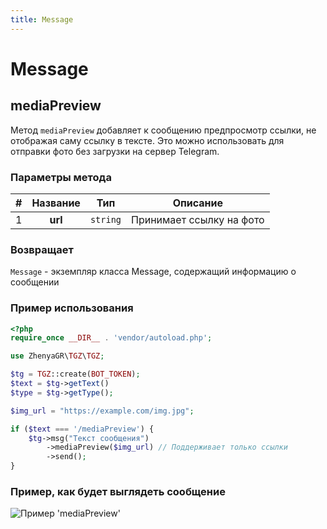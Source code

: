 ```yaml
---
title: Message
---
```


# Message

## mediaPreview
Метод `mediaPreview` добавляет к сообщению предпросмотр ссылки, не отображая саму ссылку в тексте.
Это можно использовать для отправки фото без загрузки на сервер Telegram.

### Параметры метода
| # | Название |   Тип    |         Описание         |
|:-:|:--------:|:--------:|:------------------------:|
| 1 | **url**  | `string` | Принимает ссылку на фото |

### Возвращает
`Message` - экземпляр класса Message, содержащий информацию о сообщении

### Пример использования

```php
<?php
require_once __DIR__ . 'vendor/autoload.php'; 

use ZhenyaGR\TGZ\TGZ;

$tg = TGZ::create(BOT_TOKEN);
$text = $tg->getText()
$type = $tg->getType();

$img_url = "https://example.com/img.jpg";

if ($text === '/mediaPreview') {
    $tg->msg("Текст сообщения")
        ->mediaPreview($img_url) // Поддерживает только ссылки
        ->send();
}

```

### Пример, как будет выглядеть сообщение
![Пример 'mediaPreview'](/mediaPreview.png)